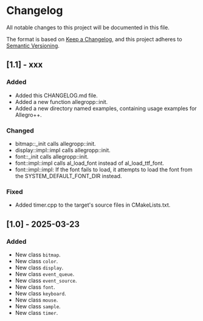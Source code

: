 # Changelog

All notable changes to this project will be documented in this file.

The format is based on [Keep a Changelog](https://keepachangelog.com/),
and this project adheres to [Semantic Versioning](https://semver.org/).

## [1.1] - xxx

### Added
- Added this CHANGELOG.md file.
- Added a new function allegropp::init.
- Added a new directory named examples, containing usage examples for Allegro++.

### Changed
- bitmap::_init calls allegropp::init.
- display::impl::impl calls allegropp::init.
- font::_init calls allegropp::init.
- font::impl::impl calls al_load_font instead of al_load_ttf_font.
- font::impl::impl: If the font fails to load, it attempts to load the font from the SYSTEM_DEFAULT_FONT_DIR instead.

### Fixed
- Added timer.cpp to the target's source files in CMakeLists.txt.

## [1.0] - 2025-03-23

### Added
- New class `bitmap`.
- New class `color`.
- New class `display`.
- New class `event_queue`.
- New class `event_source`.
- New class `font`.
- New class `keyboard`.
- New class `mouse`.
- New class `sample`.
- New class `timer`.

